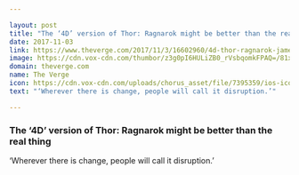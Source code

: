 ```yaml
---

layout: post
title: "The ‘4D’ version of Thor: Ragnarok might be better than the real thing"
date: 2017-11-03
link: https://www.theverge.com/2017/11/3/16602960/4d-thor-ragnarok-james-corden-sketch-comedy-chris-hemsworth-mark-ruffalo-tom-hiddleston
image: https://cdn.vox-cdn.com/thumbor/z3g0pI6HULiZB0_rVsbqomkFPAQ=/81x0:1353x666/fit-in/1200x630/cdn.vox-cdn.com/uploads/chorus_asset/file/9601669/Screen_Shot_2017_11_03_at_11.44.15_AM.png
domain: theverge.com
name: The Verge
icon: https://cdn.vox-cdn.com/uploads/chorus_asset/file/7395359/ios-icon.0.png
text: "‘Wherever there is change, people will call it disruption.’"

---
```


### The ‘4D’ version of Thor: Ragnarok might be better than the real thing

‘Wherever there is change, people will call it disruption.’